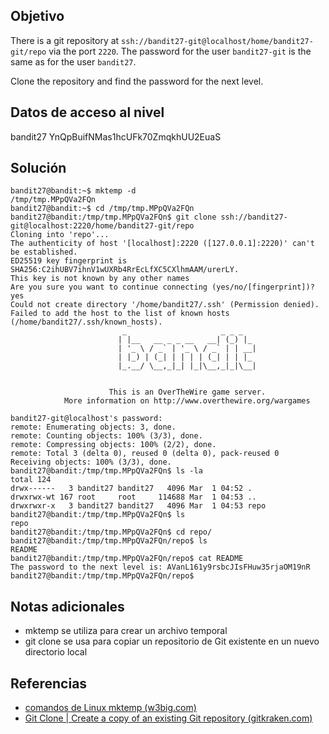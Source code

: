 ## Objetivo
There is a git repository at `ssh://bandit27-git@localhost/home/bandit27-git/repo` via the port `2220`. The password for the user `bandit27-git` is the same as for the user `bandit27`.

Clone the repository and find the password for the next level.
## Datos de acceso al nivel
bandit27
YnQpBuifNMas1hcUFk70ZmqkhUU2EuaS
## Solución
```
bandit27@bandit:~$ mktemp -d
/tmp/tmp.MPpQVa2FQn
bandit27@bandit:~$ cd /tmp/tmp.MPpQVa2FQn
bandit27@bandit:/tmp/tmp.MPpQVa2FQn$ git clone ssh://bandit27-git@localhost:2220/home/bandit27-git/repo
Cloning into 'repo'...
The authenticity of host '[localhost]:2220 ([127.0.0.1]:2220)' can't be established.
ED25519 key fingerprint is SHA256:C2ihUBV7ihnV1wUXRb4RrEcLfXC5CXlhmAAM/urerLY.
This key is not known by any other names
Are you sure you want to continue connecting (yes/no/[fingerprint])? yes
Could not create directory '/home/bandit27/.ssh' (Permission denied).
Failed to add the host to the list of known hosts (/home/bandit27/.ssh/known_hosts).
                         _                     _ _ _
                        | |__   __ _ _ __   __| (_) |_
                        | '_ \ / _` | '_ \ / _` | | __|
                        | |_) | (_| | | | | (_| | | |_
                        |_.__/ \__,_|_| |_|\__,_|_|\__|


                      This is an OverTheWire game server.
            More information on http://www.overthewire.org/wargames

bandit27-git@localhost's password:
remote: Enumerating objects: 3, done.
remote: Counting objects: 100% (3/3), done.
remote: Compressing objects: 100% (2/2), done.
remote: Total 3 (delta 0), reused 0 (delta 0), pack-reused 0
Receiving objects: 100% (3/3), done.
bandit27@bandit:/tmp/tmp.MPpQVa2FQn$ ls -la
total 124
drwx------   3 bandit27 bandit27   4096 Mar  1 04:52 .
drwxrwx-wt 167 root     root     114688 Mar  1 04:53 ..
drwxrwxr-x   3 bandit27 bandit27   4096 Mar  1 04:53 repo
bandit27@bandit:/tmp/tmp.MPpQVa2FQn$ ls
repo
bandit27@bandit:/tmp/tmp.MPpQVa2FQn$ cd repo/
bandit27@bandit:/tmp/tmp.MPpQVa2FQn/repo$ ls
README
bandit27@bandit:/tmp/tmp.MPpQVa2FQn/repo$ cat README
The password to the next level is: AVanL161y9rsbcJIsFHuw35rjaOM19nR
bandit27@bandit:/tmp/tmp.MPpQVa2FQn/repo$
```
## Notas adicionales
+ mktemp se utiliza para crear un archivo temporal
+ git clone se usa para copiar un repositorio de Git existente en un nuevo directorio local

## Referencias
+ [comandos de Linux mktemp (w3big.com)](https://www.w3big.com/es/linux/linux-comm-mktemp.html#gsc.tab=0)
+ [Git Clone | Create a copy of an existing Git repository (gitkraken.com)](https://www.gitkraken.com/learn/git/git-clone#:~:text=Git%20clone%20is%20used%20to,checkout%20an%20initial%20branch%20locally.)